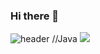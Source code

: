 ### Hi there 👋
![header](https://capsule-render.vercel.app/api?type=waving&text=Hello)
//Java
<img src="https://img.shields.io/badge/JAVA-007396?style=for-the-badge&logo=java&logoColor=white">

<!--
**hwangjeyeon/hwangjeyeon** is a ✨ _special_ ✨ repository because its `README.md` (this file) appears on your GitHub profile.

Here are some ideas to get you started:

- 🔭 I’m currently working on ...
- 🌱 I’m currently learning ...
- 👯 I’m looking to collaborate on ...
- 🤔 I’m looking for help with ...
- 💬 Ask me about ...
- 📫 How to reach me: ...
- 😄 Pronouns: ...
- ⚡ Fun fact: ...
-->

